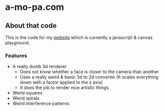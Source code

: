 a-mo-pa.com
===========

## About that code ##

This is the code for my [website](http://a-mo-pa.com) which is currently a javascript & canvas playground.

### Features  ###

* A really dumb 3d renderer
  * Does not know whether a face is closer to the camera than another
  * Uses a really weird & basic 3d to 2d converter
    (It scales everything down with a factor applied to the z axis)
  * It does the job to render nice artistic things
* Weird squares
* Weird spirals
* Weird interference patterns



